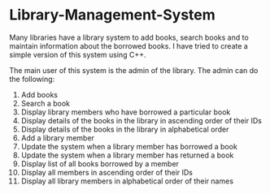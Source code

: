 # Library-Management-System

Many libraries have a library system to add books, search books and to maintain information about the borrowed books. I have tried to create a simple version of this system using C++.

The main user of this system is the admin of the library. The admin can do the following:

1) Add books
2) Search a book
3) Display library members who have borrowed a particular book
4) Display details of the books in the library in ascending order of their IDs
5) Display details of the books in the library in alphabetical order
6) Add a library member
7) Update the system when a library member has borrowed a book
8) Update the system when a library member has returned a book
9) Display list of all books borrowed by a member
10) Display all members in ascending order of their IDs
11) Display all library members in alphabetical order of their names
